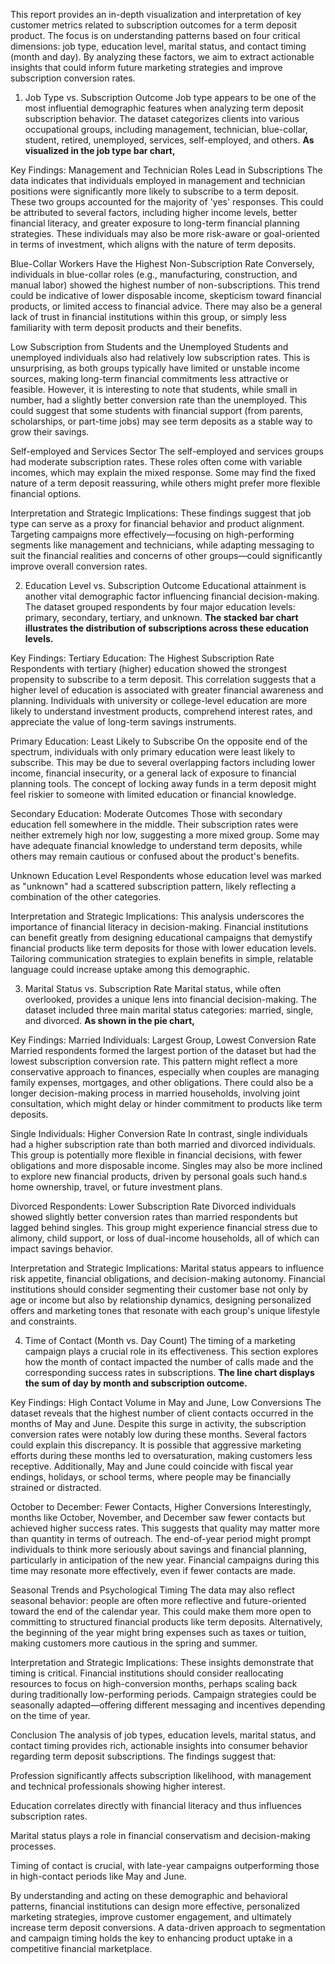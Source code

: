 This report provides an in-depth visualization and interpretation of key customer metrics related to subscription outcomes for a term deposit product. The focus is on understanding patterns based on four critical dimensions: job type, education level, marital status, and contact timing (month and day). By analyzing these factors, we aim to extract actionable insights that could inform future marketing strategies and improve subscription conversion rates.

1. Job Type vs. Subscription Outcome
Job type appears to be one of the most influential demographic features when analyzing term deposit subscription behavior. The dataset categorizes clients into various occupational groups, including management, technician, blue-collar, student, retired, unemployed, services, self-employed, and others. **As visualized in the job type bar chart,**

Key Findings:
Management and Technician Roles Lead in Subscriptions
The data indicates that individuals employed in management and technician positions were significantly more likely to subscribe to a term deposit. These two groups accounted for the majority of 'yes' responses. This could be attributed to several factors, including higher income levels, better financial literacy, and greater exposure to long-term financial planning strategies. These individuals may also be more risk-aware or goal-oriented in terms of investment, which aligns with the nature of term deposits.

Blue-Collar Workers Have the Highest Non-Subscription Rate
Conversely, individuals in blue-collar roles (e.g., manufacturing, construction, and manual labor) showed the highest number of non-subscriptions. This trend could be indicative of lower disposable income, skepticism toward financial products, or limited access to financial advice. There may also be a general lack of trust in financial institutions within this group, or simply less familiarity with term deposit products and their benefits.

Low Subscription from Students and the Unemployed
Students and unemployed individuals also had relatively low subscription rates. This is unsurprising, as both groups typically have limited or unstable income sources, making long-term financial commitments less attractive or feasible. However, it is interesting to note that students, while small in number, had a slightly better conversion rate than the unemployed. This could suggest that some students with financial support (from parents, scholarships, or part-time jobs) may see term deposits as a stable way to grow their savings.

Self-employed and Services Sector
The self-employed and services groups had moderate subscription rates. These roles often come with variable incomes, which may explain the mixed response. Some may find the fixed nature of a term deposit reassuring, while others might prefer more flexible financial options.

Interpretation and Strategic Implications:
These findings suggest that job type can serve as a proxy for financial behavior and product alignment. Targeting campaigns more effectively—focusing on high-performing segments like management and technicians, while adapting messaging to suit the financial realities and concerns of other groups—could significantly improve overall conversion rates.

2. Education Level vs. Subscription Outcome
Educational attainment is another vital demographic factor influencing financial decision-making. The dataset grouped respondents by four major education levels: primary, secondary, tertiary, and unknown. **The stacked bar chart illustrates the distribution of subscriptions across these education levels.**

Key Findings:
Tertiary Education: The Highest Subscription Rate
Respondents with tertiary (higher) education showed the strongest propensity to subscribe to a term deposit. This correlation suggests that a higher level of education is associated with greater financial awareness and planning. Individuals with university or college-level education are more likely to understand investment products, comprehend interest rates, and appreciate the value of long-term savings instruments.

Primary Education: Least Likely to Subscribe
On the opposite end of the spectrum, individuals with only primary education were least likely to subscribe. This may be due to several overlapping factors including lower income, financial insecurity, or a general lack of exposure to financial planning tools. The concept of locking away funds in a term deposit might feel riskier to someone with limited education or financial knowledge.

Secondary Education: Moderate Outcomes
Those with secondary education fell somewhere in the middle. Their subscription rates were neither extremely high nor low, suggesting a more mixed group. Some may have adequate financial knowledge to understand term deposits, while others may remain cautious or confused about the product's benefits.

Unknown Education Level
Respondents whose education level was marked as "unknown" had a scattered subscription pattern, likely reflecting a combination of the other categories.

Interpretation and Strategic Implications:
This analysis underscores the importance of financial literacy in decision-making. Financial institutions can benefit greatly from designing educational campaigns that demystify financial products like term deposits for those with lower education levels. Tailoring communication strategies to explain benefits in simple, relatable language could increase uptake among this demographic.

3. Marital Status vs. Subscription Rate
Marital status, while often overlooked, provides a unique lens into financial decision-making. The dataset included three main marital status categories: married, single, and divorced. **As shown in the pie chart,**

Key Findings:
Married Individuals: Largest Group, Lowest Conversion Rate
Married respondents formed the largest portion of the dataset but had the lowest subscription conversion rate. This pattern might reflect a more conservative approach to finances, especially when couples are managing family expenses, mortgages, and other obligations. There could also be a longer decision-making process in married households, involving joint consultation, which might delay or hinder commitment to products like term deposits.

Single Individuals: Higher Conversion Rate
In contrast, single individuals had a higher subscription rate than both married and divorced individuals. This group is potentially more flexible in financial decisions, with fewer obligations and more disposable income. Singles may also be more inclined to explore new financial products, driven by personal goals such hand.s home ownership, travel, or future investment plans.

Divorced Respondents: Lower Subscription Rate
Divorced individuals showed slightly better conversion rates than married respondents but lagged behind singles. This group might experience financial stress due to alimony, child support, or loss of dual-income households, all of which can impact savings behavior.

Interpretation and Strategic Implications:
Marital status appears to influence risk appetite, financial obligations, and decision-making autonomy. Financial institutions should consider segmenting their customer base not only by age or income but also by relationship dynamics, designing personalized offers and marketing tones that resonate with each group's unique lifestyle and constraints.

4. Time of Contact (Month vs. Day Count)
The timing of a marketing campaign plays a crucial role in its effectiveness. This section explores how the month of contact impacted the number of calls made and the corresponding success rates in subscriptions. **The line chart displays the sum of day by month and subscription outcome.**

Key Findings:
High Contact Volume in May and June, Low Conversions
The dataset reveals that the highest number of client contacts occurred in the months of May and June. Despite this surge in activity, the subscription conversion rates were notably low during these months. Several factors could explain this discrepancy. It is possible that aggressive marketing efforts during these months led to oversaturation, making customers less receptive. Additionally, May and June could coincide with fiscal year endings, holidays, or school terms, where people may be financially strained or distracted.

October to December: Fewer Contacts, Higher Conversions
Interestingly, months like October, November, and December saw fewer contacts but achieved higher success rates. This suggests that quality may matter more than quantity in terms of outreach. The end-of-year period might prompt individuals to think more seriously about savings and financial planning, particularly in anticipation of the new year. Financial campaigns during this time may resonate more effectively, even if fewer contacts are made.

Seasonal Trends and Psychological Timing
The data may also reflect seasonal behavior: people are often more reflective and future-oriented toward the end of the calendar year. This could make them more open to committing to structured financial products like term deposits. Alternatively, the beginning of the year might bring expenses such as taxes or tuition, making customers more cautious in the spring and summer.

Interpretation and Strategic Implications:
These insights demonstrate that timing is critical. Financial institutions should consider reallocating resources to focus on high-conversion months, perhaps scaling back during traditionally low-performing periods. Campaign strategies could be seasonally adapted—offering different messaging and incentives depending on the time of year.

Conclusion
The analysis of job types, education levels, marital status, and contact timing provides rich, actionable insights into consumer behavior regarding term deposit subscriptions. The findings suggest that:

Profession significantly affects subscription likelihood, with management and technical professionals showing higher interest.

Education correlates directly with financial literacy and thus influences subscription rates.

Marital status plays a role in financial conservatism and decision-making processes.

Timing of contact is crucial, with late-year campaigns outperforming those in high-contact periods like May and June.

By understanding and acting on these demographic and behavioral patterns, financial institutions can design more effective, personalized marketing strategies, improve customer engagement, and ultimately increase term deposit conversions. A data-driven approach to segmentation and campaign timing holds the key to enhancing product uptake in a competitive financial marketplace. 